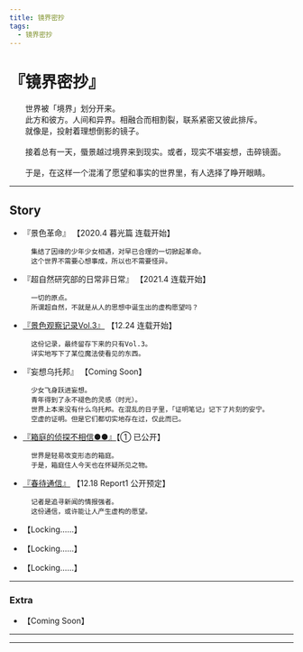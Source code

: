 ```yaml
---
title: 镜界密抄
tags:
  - 镜界密抄
---
```


# 『镜界密抄』

&emsp;&emsp;世界被「境界」划分开来。<br>
&emsp;&emsp;此方和彼方。人间和异界。相融合而相割裂，联系紧密又彼此排斥。<br>
&emsp;&emsp;就像是，投射着理想倒影的镜子。<br>
<br>
&emsp;&emsp;接着总有一天，蜃景越过境界来到现实。或者，现实不堪妄想，击碎镜面。<br>
<br>
&emsp;&emsp;于是，在这样一个混淆了愿望和事实的世界里，有人选择了睁开眼睛。

---

## Story


- 『景色革命』 【2020.4 暮光篇 连载开始】

        集结了因缘的少年少女相遇，对早已合理的一切掀起革命。
        这个世界不需要心想事成，所以也不需要怪异。


- 『超自然研究部的日常非日常』 【2021.4 连载开始】
    
        一切的原点。
        所谓超自然，不就是从人的思想中诞生出的虚构愿望吗？


- [『景色观察记录Vol.3』](https://luciasnote.space/_posts/2020-12-24-Vol3%E6%B1%87%E6%80%BB%E9%A1%B5/) 【12.24 连载开始】

        这份记录，最终留存下来的只有Vol.3。
        详实地写下了某位魔法使看见的东西。


- 『妄想乌托邦』 【Coming Soon】
   
        少女飞身跃进妄想。
        青年得到了永不褪色的灵感（时光）。
        世界上本来没有什么乌托邦。在混乱的日子里，「证明笔记」记下了片刻的安宁。
        空虚的证明。但是它们都切实地存在过，仅此而已。


- [『箱庭的侦探不相信●●』](https://luciasnote.space/_posts/2020-10-29-%E7%AE%B1%E4%BE%A6%E6%B1%87%E6%80%BB%E9%A1%B5/)【① 已公开】

        世界是轻易改变形态的箱庭。
        于是，箱庭住人今天也在怀疑所见之物。


- [『春待通信』](https://luciasnote.space/_posts/2020-12-18-%E6%98%A5%E5%BE%85%E6%B1%87%E6%80%BB%E9%A1%B5/) 【12.18 Report1 公开预定】

        记者是追寻新闻的情报强者。
        这份通信，或许能让人产生虚构的愿望。


- 【Locking……】

- 【Locking……】

- 【Locking……】

---

### Extra
  
- 【Coming Soon】

---
---
